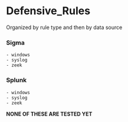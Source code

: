 # Defensive_Rules

Organized by rule type and then by data source

### Sigma
    - windows
    - syslog
    - zeek

### Splunk
    - windows
    - syslog
    - zeek

**NONE OF THESE ARE TESTED YET**
